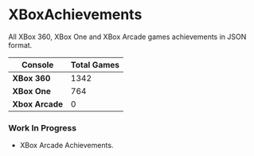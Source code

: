 # XBoxAchievements
All XBox 360, XBox One and XBox Arcade games achievements in JSON format.


| Console         | Total Games |
| --------------- | ----------- |
| **XBox 360**    | 1342        |
| **XBox One**    | 764         |
| **Xbox Arcade** | 0           |


### Work In Progress
- XBox Arcade Achievements.
